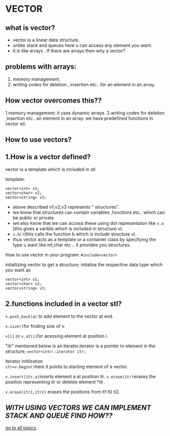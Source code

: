 # VECTOR

## what  is vector?
- vector is a linear data structure.
- unlike stack and queues here u can access any element you want.
- it is like arrays .
If there are arrays then why a vector?
## problems with arrays:
1. memory management. 
2. writing codes for deletion , insertion etc.. for  an element in an array.
## How vector overcomes this??
1.memory management:
    it uses dynamic arrays.
2.writing codes for deletion ,insertion  etc.. an element in an array.
    we have predefined functions in vector stl.

## How to use vectors?

## 1.How is a vector defined?
vector is a template which is included in stl 

template:
```
vector<int> v1;
vector<char> v2;
vector<string> v3;
```
- above described v1,v2,v3 represents " structures". 
- we know that structures can contain variables ,functions etc.. which can be public or private.
- we also know that we can access these using dot representaion like ```v.a``` (this gives a varible  which is included in structure v).
- ```v.b()```(this calls the function b which is include structure v).
- thus vector acts as a template or a container class by specifying the type u want like int,char etc .. it provides you structures.

How to use vector in your program:
```#include<vector> ```

intiallizing vector to get a structure;
intialise the respective data type which you want as 
```
vector<int> v1;
vector<char> v2;
vector<string> v3;
```

## 2.functions included in a vector stl?

```v.push_back(a)``` to add element to the vector at end.

```v.size()```for finding size of v.

```v[i]``` or ```v.at(i)```for acessing element at position i.

"itr" mentioned below is an iterator.iterator is a pointer to element in the structure;
```vector<int>::iterator itr;```

iterator  initilzation  
```itr=v.begin()```here it points to starting element of a vector.

 ```v.insert(itr,a)```inserts element a at position itr.
```v.erase(itr)```erases the position representing itr or deletes element \*itr . 

```v.erase(itr1,itr2)``` erases  the positions from it1 t0 it2.



## *WITH USING VECTORS WE CAN IMPLEMENT STACK AND QUEUE* _FIND HOW??_

[go to all topics](https://journey-cp.github.io/LEARN).
